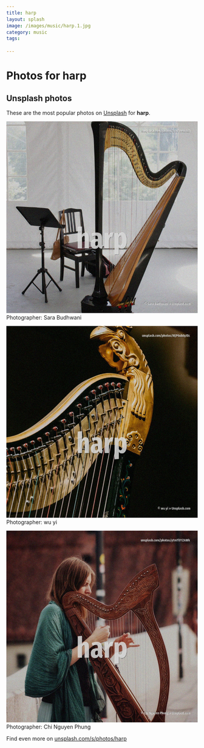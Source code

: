 ```yaml
---
title: harp
layout: splash
image: /images/music/harp.1.jpg
category: music
tags:

---
```

# Photos for harp
 
## Unsplash photos
These are the most popular photos on [Unsplash](https://unsplash.com) for **harp**.
 
![harp](/images/music/harp.1.jpg)
Photographer:  Sara Budhwani
 
![harp](/images/music/harp.2.jpg)
Photographer:  wu yi
 
![harp](/images/music/harp.3.jpg)
Photographer:  Chi Nguyen Phung
 
Find even more on [unsplash.com/s/photos/harp](https://unsplash.com/s/photos/harp)
 
